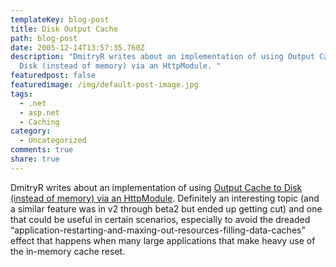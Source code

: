 ```yaml
---
templateKey: blog-post
title: Disk Output Cache
path: blog-post
date: 2005-12-14T13:57:35.760Z
description: "DmitryR writes about an implementation of using Output Cache to
  Disk (instead of memory) via an HttpModule. "
featuredpost: false
featuredimage: /img/default-post-image.jpg
tags:
  - .net
  - asp.net
  - Caching
category:
  - Uncategorized
comments: true
share: true
---
```

<!--StartFragment-->

DmitryR writes about an implementation of using [Output Cache to Disk (instead of memory) via an HttpModule](http://blogs.msdn.com/dmitryr/archive/2005/12/13/503411.aspx). Definitely an interesting topic (and a similar feature was in v2 through beta2 but ended up getting cut) and one that could be useful in certain scenarios, especially to avoid the dreaded “application-restarting-and-maxing-out-resources-filling-data-caches” effect that happens when many large applications that make heavy use of the in-memory cache reset.

<!--EndFragment-->